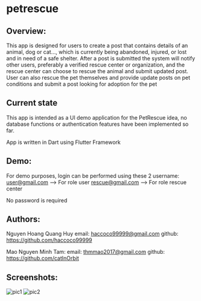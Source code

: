 # petrescue

## Overview:
This app is designed for users to create a post that contains details of an animal, dog or cat…, which is currently being abandoned, injured, or lost and in need of a safe shelter. After a post is submitted the system will notify other users, preferably a verified rescue center or organization, and the rescue center can choose to rescue the animal and submit updated post. User can also rescue the pet themselves and provide update posts on pet conditions and submit a post looking for adoption for the pet

## Current state
This app is intended as a UI demo application for the PetRescue idea, no database functions or authentication features have been implemented so far.

App is written in Dart using Flutter Framework

## Demo:
For demo purposes, login can be performed using these 2 username:
user@gmail.com --> For role user
rescue@gmail.com --> For role rescue center

No password is required
 
## Authors:

Nguyen Hoang Quang Huy
email: haccoco99999@gmail.com 
github: https://github.com/haccoco99999

Mao Nguyen Minh Tam:
email: thmmao2017@gmail.com
github: https://github.com/catInOrbit

## Screenshots:
![pic1](https://i.imgur.com/9YSTsZ6.png)
![pic2](https://i.imgur.com/cnSIZRO.png)

